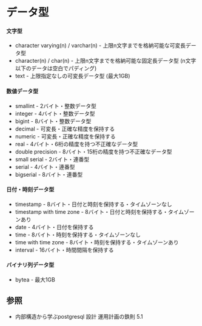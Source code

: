 # データ型
#### 文字型
- character varying(n) / varchar(n) - 上限n文字までを格納可能な可変長データ型
- character(n) / char(n) - 上限n文字までを格納可能な固定長データ型 (n文字以下のデータは空白でパディング)
- text - 上限指定なしの可変長データ型 (最大1GB)

#### 数値データ型
- smallint - 2バイト・整数データ型
- integer - 4バイト・整数データ型
- bigint - 8バイト・整数データ型
- decimal - 可変長・正確な精度を保持する
- numeric - 可変長・正確な精度を保持する
- real - 4バイト・6桁の精度を持つ不正確なデータ型
- double precision - 8バイト・15桁の精度を持つ不正確なデータ型
- small serial - 2バイト・連番型
- serial - 4バイト・連番型
- bigserial - 8バイト・連番型

#### 日付・時刻データ型
- timestamp - 8バイト・日付と時刻を保持する・タイムゾーンなし
- timestamp with time zone - 8バイト・日付と時刻を保持する・タイムゾーンあり
- date - 4バイト・日付を保持する
- time - 8バイト・時刻を保持する・タイムゾーンなし
- time with time zone - 8バイト・時刻を保持する・タイムゾーンあり
- interval - 16バイト・時間間隔を保持する

#### バイナリ列データ型
- bytea - 最大1GB

## 参照
- 内部構造から学ぶpostgresql 設計 運用計画の鉄則 5.1
